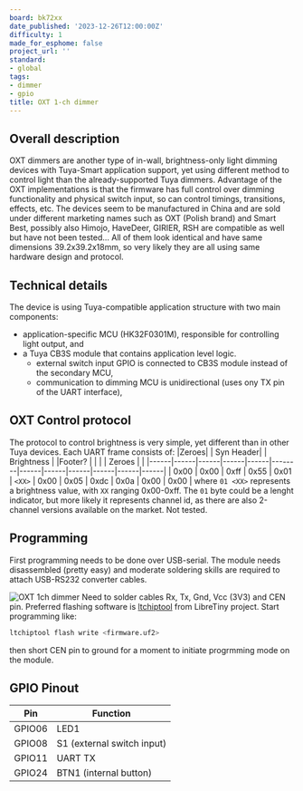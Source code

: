 ```yaml
---
board: bk72xx
date_published: '2023-12-26T12:00:00Z'
difficulty: 1
made_for_esphome: false
project_url: ''
standard:
- global
tags:
- dimmer
- gpio
title: OXT 1-ch dimmer
---
```


## Overall description

OXT dimmers are another type of in-wall, brightness-only light dimming devices with Tuya-Smart application support,
yet using different method to control light than the already-supported Tuya dimmers.
Advantage of the OXT implementations is that the firmware has full control over dimming functionality and physical switch input,
so can control timings, transitions, effects, etc.
The devices seem to be manufactured in China and are sold under different marketing names such as OXT (Polish brand) and Smart Best, possibly also
Himojo, HaveDeer, GIRIER, RSH are compatible as well but have not been tested...
All of them look identical and have same dimensions 39.2x39.2x18mm, so very likely they are all using same hardware design and protocol.

## Technical details

The device is using Tuya-compatible application structure with two main components:
- application-specific MCU (HK32F0301M), responsible for controlling light output, and
- a Tuya CB3S module that contains application level logic.
  - external switch input GPIO is connected to CB3S module instead of the secondary MCU,
  - communication to dimming MCU is unidirectional (uses ony TX pin of the UART interface),

## OXT Control protocol

The protocol to control brightness is very simple, yet different than in other Tuya devices.
Each UART frame consists of:
|Zeroes|      | Syn Header| | Brightness |  |Footer?   |     |     |    | Zeroes |    |
|------|------|------|------|------|--------|------|------|------|------|------|------|
| 0x00 | 0x00 | 0xff | 0x55 | 0x01 | `<XX>` | 0x00 | 0x05 | 0xdc | 0x0a | 0x00 | 0x00 |
where ``01 <XX>`` represents a brightness value, with `XX` ranging 0x00-0xff. The ``01`` byte could be a lenght indicator,
but more likely it represents channel id, as there are also 2-channel versions available on the market. Not tested.

## Programming

First programming needs to be done over USB-serial. The module needs disassembled (pretty easy) and moderate soldering
skills are required to attach USB-RS232 converter cables.

![OXT 1ch dimmer](mcu-board.jpg "Disassembled")
Need to solder cables Rx, Tx, Gnd, Vcc (3V3) and CEN pin.
Preferred flashing software is [ltchiptool](https://github.com/libretiny-eu/ltchiptool) from LibreTiny project. Start programming like:
```bash
ltchiptool flash write <firmware.uf2>
```
then short CEN pin to ground for a moment to initiate progrmming mode on the module.

## GPIO Pinout

| Pin    | Function                   |
|--------|----------------------------|
| GPIO06 | LED1                       |
| GPIO08 | S1 (external switch input) |
| GPIO11 | UART TX                    |
| GPIO24 | BTN1 (internal button)     |